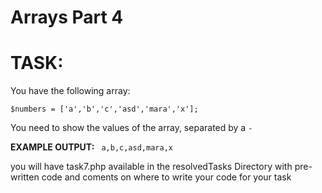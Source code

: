 # Arrays Part 4

# TASK:

You have the following array:
```
$numbers = ['a','b','c','asd','mara','x'];
```
You need to show the values of the array, separated by a ```-```

**EXAMPLE OUTPUT:**
``` a,b,c,asd,mara,x```


you will have task7.php available in the resolvedTasks Directory with pre-written code and coments on where to write your code for your task


